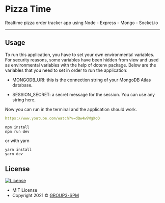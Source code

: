 # Pizza Time

Realtime pizza order tracker app using Node - Express - Mongo - Socket.io

---

## Usage

To run this application, you have to set your own environmental variables. For security reasons, some variables have been hidden from view and used as environmental variables with the help of dotenv package. Below are the variables that you need to set in order to run the application:

- MONGODB_URI: this is the connection string of your MongoDB Atlas database.

- SESSION_SECRET: a secret message for the session. You can use any string here.

Now you can run in the terminal and the application should work.

```yaml
https://www.youtube.com/watch?v=dQw4w9WgXcQ
```

```
npm install
npm run dev
```

or with yarn

```
yarn install
yarn dev
```


<!-- ## Colors

Below is the color palette used in this app:

- ![#478ba2](https://via.placeholder.com/15/fe5f1e/000000?text=+) `#fe5f1e`
- ![#b9d4db](https://via.placeholder.com/15/b23301/000000?text=+) `#b23301`
- ![#e9765b](https://via.placeholder.com/15/f8f8f8/000000?text=+) `#f8f8f8`
- ![#f2a490](https://via.placeholder.com/15/fff/000000?text=+) `#fff`
- ![#18a558](https://via.placeholder.com/15/ccc/000000?text=+) `#ccc`
- ![#de5b6d](https://via.placeholder.com/15/232323/000000?text=+) `#232323` -->

## License

[![License](https://img.shields.io/:License-MIT-blue.svg?style=flat-square)](#)

- MIT License
- Copyright 2021 © [GROUP3-SPM](https://github.com/prox404)
